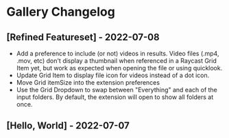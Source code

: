 # Gallery Changelog

## [Refined Featureset] - 2022-07-08

- Add a preference to include (or not) videos in results. Video files (.mp4, .mov, etc) don't display a thumbnail when referenced in a Raycast Grid Item yet, but work as expected when opening the file or using quicklook.
- Update Grid Item to display file icon for videos instead of a dot icon.
- Move Grid itemSize into the extension preferences
- Use the Grid Dropdown to swap between "Everything" and each of the input folders. By default, the extension will open to show all folders at once.

## [Hello, World] - 2022-07-07